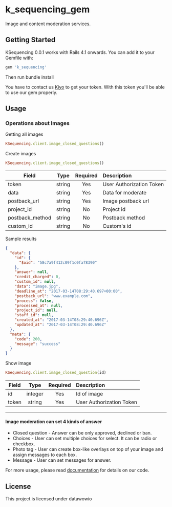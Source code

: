 # k_sequencing_gem

Image and content moderation services.

## Getting Started

KSequencing 0.0.1 works with Rails 4.1 onwards. You can add it to your Gemfile with:
```ruby
gem 'k_sequencing'
```
Then run bundle install

You have to contact us [Kiyo](http://kiyo.tech/pages/contact) to get your token. With this token you'll be able to use our gem properly.

## Usage
### Operations about Images
Getting all images
```ruby
KSequencing.client.image_closed_questions()
```

Create images
```ruby
KSequencing.client.image_closed_questions()
```
| Field        | Type           | Required  | Description |
| ------------- |:-------------:| :-----:| :-----|
| token     | 	string | Yes |User Authorization Token|
| data     | 	string | Yes |Data for moderate|
| postback_url	     | string      |   Yes | Image postback url|
| project_id     | 	string | No |	Project id|
| postback_method     | 	string | No |Postback method|
| custom_id	     | string      |   No |Custom's id|

Sample results
```json
{
  "data": {
    "id": {
      "$oid": "58c7a9f412c09f1c0fa78390"
    },
    "answer": null,
    "credit_charged": 0,
    "custom_id": null,
    "data": "image.jpg",
    "deadline_at": "2017-03-14T08:29:40.697+00:00",
    "postback_url": "www.example.com",
    "process": false,
    "processed_at": null,
    "project_id": null,
    "staff_id": null,
    "created_at": "2017-03-14T08:29:40.696Z",
    "updated_at": "2017-03-14T08:29:40.696Z"
  },
  "meta": {
    "code": 200,
    "message": "success"
  }
}
```
Show image
```ruby
KSequencing.client.image_closed_question(id)
```
| Field        | Type           | Required  | Description |
| ------------- |:-------------:| :-----:| :-----|
| id     | 	integer | Yes |Id of image|
| token     | 	string | Yes |User Authorization Token|

---
#### Image moderation can set 4 kinds of answer
* Closed question - Answer can be only approved, declined or ban.
* Choices - User can set multiple choices for select. It can be radio or checkbox.
* Photo tag - User can create box-like overlays on top of your image and assign messages to each box.
* Message - User can set messages for answer.

For more usage, please read [documentation](docs/documentation.md) for details on our code.

## License

This project is licensed under datawowio
